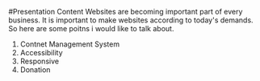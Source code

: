 #Presentation Content
Websites are becoming important part of every business. It is important to make websites according to today's demands. So here are some poitns i would like to talk about. <br>
1. Contnet Management System<br>
2. Accessibility <br>
3. Responsive <br>
4. Donation <br>
